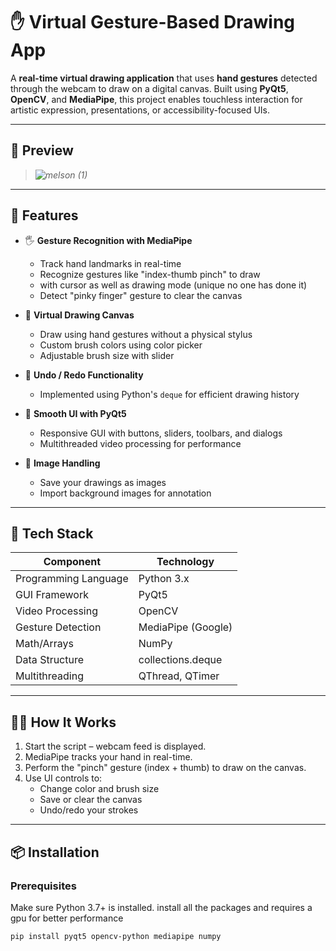 # ✋ Virtual Gesture-Based Drawing App

A **real-time virtual drawing application** that uses **hand gestures** detected through the webcam to draw on a digital canvas. Built using **PyQt5**, **OpenCV**, and **MediaPipe**, this project enables touchless interaction for artistic expression, presentations, or accessibility-focused UIs.

---

## 📸 Preview

> *![melson (1)](https://github.com/user-attachments/assets/9b352b5e-028b-4c95-8015-1a5c73d5b236)*

---



## 🚀 Features

- 🖐️ **Gesture Recognition with MediaPipe**
  - Track hand landmarks in real-time
  - Recognize gestures like "index-thumb pinch" to draw
  - with cursor as well as drawing mode (unique no one has done it)
  - Detect "pinky finger" gesture to clear the canvas

- 🎨 **Virtual Drawing Canvas**
  - Draw using hand gestures without a physical stylus
  - Custom brush colors using color picker
  - Adjustable brush size with slider

- 🔄 **Undo / Redo Functionality**
  - Implemented using Python's `deque` for efficient drawing history

- 🧠 **Smooth UI with PyQt5**
  - Responsive GUI with buttons, sliders, toolbars, and dialogs
  - Multithreaded video processing for performance

- 💾 **Image Handling**
  - Save your drawings as images
  - Import background images for annotation

---

## 🧰 Tech Stack

| Component           | Technology             |
|--------------------|------------------------|
| Programming Language | Python 3.x            |
| GUI Framework        | PyQt5                 |
| Video Processing     | OpenCV                |
| Gesture Detection    | MediaPipe (Google)    |
| Math/Arrays          | NumPy                 |
| Data Structure       | collections.deque     |
| Multithreading       | QThread, QTimer       |

---

## 🧑‍💻 How It Works

1. Start the script – webcam feed is displayed.
2. MediaPipe tracks your hand in real-time.
3. Perform the "pinch" gesture (index + thumb) to draw on the canvas.
4. Use UI controls to:
   - Change color and brush size
   - Save or clear the canvas
   - Undo/redo your strokes

---

## 📦 Installation

### Prerequisites

Make sure Python 3.7+ is installed.
install all the packages and requires a gpu for better performance 
```bash
pip install pyqt5 opencv-python mediapipe numpy
